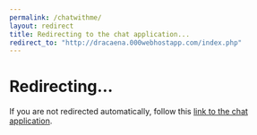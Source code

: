 ```yaml
---
permalink: /chatwithme/
layout: redirect
title: Redirecting to the chat application...
redirect_to: "http://dracaena.000webhostapp.com/index.php"
---
```


# Redirecting...

If you are not redirected automatically, follow this [link to the chat application](http://dracaena.000webhostapp.com/index.php).